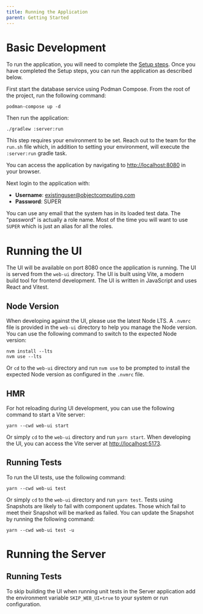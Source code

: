 ```yaml
---
title: Running the Application
parent: Getting Started
---
```


# Basic Development

To run the application, you will need to complete the [Setup steps](../setup). Once you have completed the Setup steps, you can run the application as described below.

First start the database service using Podman Compose. From the root of the project, run the following command:

```shell
podman-compose up -d
```

Then run the application:

```shell
./gradlew :server:run
```

This step requires your environment to be set. Reach out to the team for the `run.sh` file which, in addition to setting your environment, will execute the `:server:run` gradle task.

You can access the application by navigating to [http://localhost:8080](http://localhost:8080) in your browser.

Next login to the application with:

- **Username**: existinguser@objectcomputing.com
- **Password**: SUPER

You can use any email that the system has in its loaded test data. The "password" is actually a role name. Most of the time you will want to use `SUPER` which is just an alias for all the roles.

# Running the UI

The UI will be available on port 8080 once the application is running. The UI is served from the `web-ui` directory. The UI is built using Vite, a modern build tool for frontend development. The UI is written in JavaScript and uses React and Vitest.

## Node Version

When developing against the UI, please use the latest Node LTS. A `.nvmrc` file is provided in the `web-ui` directory to help you manage the Node version. You can use the following command to switch to the expected Node version:

```shell
nvm install --lts
nvm use --lts
```

Or `cd` to the `web-ui` directory and run `nvm use` to be prompted to install the expected Node version as configured in the `.nvmrc` file.

## HMR

For hot reloading during UI development, you can use the following command to start a Vite server:

```shell
yarn --cwd web-ui start
```

Or simply `cd` to the `web-ui` directory and run `yarn start`. When developing the UI, you can access the Vite server at [http://localhost:5173](http://localhost:5173).

## Running Tests

To run the UI tests, use the following command:

```shell
yarn --cwd web-ui test
```

Or simply `cd` to the `web-ui` directory and run `yarn test`. Tests using Snapshots are likely to fail with component updates. Those which fail to meet their Snapshot will be marked as failed. You can update the Snapshot by running the following command:

```shell
yarn --cwd web-ui test -u
```

# Running the Server

## Running Tests

To skip building the UI when running unit tests in the Server application add the environment variable `SKIP_WEB_UI=true` to your system or run configuration.
